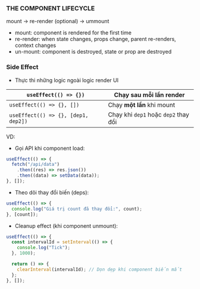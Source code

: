 ### THE COMPONENT LIFECYCLE

mount -> re-render (optional) -> ummount

- mount: component is rendered for the first time
- re-render: when state changes, props change, parent re-renders, context changes
- un-mount: component is destroyed, state or prop are destroyed

### Side Effect

- Thực thi những logic ngoài logic render UI

| `useEffect(() => {})`               | Chạy sau mỗi lần render              |
| ----------------------------------- | ------------------------------------ |
| `useEffect(() => {}, [])`           | Chạy **một lần** khi mount           |
| `useEffect(() => {}, [dep1, dep2])` | Chạy khi `dep1` hoặc `dep2` thay đổi |

VD:

- Gọi API khi component load:

```js
useEffect(() => {
  fetch("/api/data")
    .then((res) => res.json())
    .then((data) => setData(data));
}, []);
```

- Theo dõi thay đổi biến (deps):

```js
useEffect(() => {
  console.log("Giá trị count đã thay đổi:", count);
}, [count]);
```

- Cleanup effect (khi component unmount):

```js
useEffect(() => {
  const intervalId = setInterval(() => {
    console.log("Tick");
  }, 1000);

  return () => {
    clearInterval(intervalId); // Dọn dẹp khi component biến mất
  };
}, []);
```
